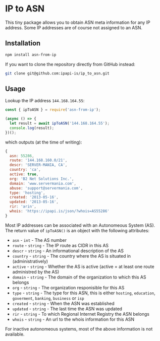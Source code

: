 # IP to ASN

This tiny package allows you to obtain ASN meta information for any IP address. Some IP addresses are of course not assigned to an ASN.

## Installation

```bash
npm install asn-from-ip
```

If you want to clone the repository directly from GitHub instead:

```bash
git clone git@github.com:ipapi-is/ip_to_asn.git
```

## Usage

Lookup the IP address `144.168.164.55`:

```JavaScript
const { ipToASN } = require('asn-from-ip');

(async () => {
  let result = await ipToASN('144.168.164.55');
  console.log(result);
})();
```

which outputs (at the time of writing):

```JavaScript
{
  asn: 55286,
  route: '144.168.160.0/21',
  descr: 'SERVER-MANIA, CA',
  country: 'ca',
  active: true,
  org: 'B2 Net Solutions Inc.',
  domain: 'www.servermania.com',
  abuse: 'support@servermania.com',
  type: 'hosting',
  created: '2013-05-16',
  updated: '2013-05-16',
  rir: 'arin',
  whois: 'https://ipapi.is/json/?whois=AS55286'
}
```

Most IP addresses can be associated with an Autonomeous System (AS). The return value of `ipToASN()` is an object with the following attributes:

- `asn` - `int` - The AS number
- `route` - `string` - The IP route as CIDR in this AS
- `descr` - `string` - An informational description of the AS
- `country` - `string` - The country where the AS is situated in (administratively)
- `active` - `string` - Whether the AS is active (active = at least one route administred by the AS)
- `domain` - `string` - The domain of the organization to which this AS belongs
- `org` - `string` - The organization responisible for this AS
- `type` - `string` - The type for this ASN, this is either `hosting`, `education`, `goverment`, `banking`, `business` or `isp`
- `created` - `string` - When the ASN was established
- `updated` - `string` - The last time the ASN was updated
- `rir` - `string` - To which Regional Internet Registry the ASN belongs
- `whois` - `string` - An url to the whois information for this ASN

For inactive autonomeous systems, most of the above information is not available.
